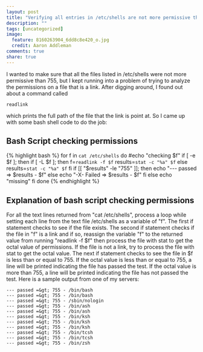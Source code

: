 ```yaml
---
layout: post
title: "Verifying all entries in /etc/shells are not more permissive than 755"
description: ""
tags: [uncategorized]
image:
  feature: 8160263904_6dd8c8e420_o.jpg
  credit: Aaron Addleman
comments: true
share: true
---
```



I wanted to make sure that all the files listed in /etc/shells were not more permissive than 755, but I kept running into a problem of trying to analyze the permissions on a file that is a link. After digging around, I found out about a command called

    readlink

which prints the full path of the file that the link is point at. So I came up with some bash shell code to do the job:

## Bash Script checking permissions

{% highlight bash %}
    for f in `cat /etc/shells`
    do
      #echo "checking $f"
      if [ -e $f ]; then
        if [ -L $f ]; then
          f=`readlink -f $f`
          results=`stat -c "%a" $f`
        else
          results=`stat -c "%a" $f`
        fi
        if [[ "$results" -le "755"  ]]; then
          echo "--- passed =&gt; $results - $f"
        else
          echo "-X- Failed =&gt; $results - $f"
        fi
      else
        echo "missing"
      fi
    done
{% endhighlight %}

## Explanation of bash script checking permissions

For all the text lines returned from "cat /etc/shells", process a loop while setting each line from the text file /etc/shells as a variable of "f". The first if statement checks to see if the file exists. The second if statement checks if the file in "f" is a link and if so,&nbsp;reassign&nbsp;the variable "f" to&nbsp;the returned value from running "readlink -f $f" then process the file with stat to get the octal value of permissions. If the file is not a link, try to process the file with stat to get the octal value. The next if statement checks to see the file in $f is less than or equal to 755. If the octal value is less than or equal to 755, a line will be&nbsp;printed indicating the file has passed the test. If the octal value is more than 755, a line will be&nbsp;printed indicating the file has not passed the test.
Here is a sample output from one of my servers:

    --- passed =&gt; 755 - /bin/bash
    --- passed =&gt; 755 - /bin/bash
    --- passed =&gt; 755 - /sbin/nologin
    --- passed =&gt; 755 - /bin/ash
    --- passed =&gt; 755 - /bin/ash
    --- passed =&gt; 755 - /bin/ksh
    --- passed =&gt; 755 - /bin/ksh
    --- passed =&gt; 755 - /bin/ksh
    --- passed =&gt; 755 - /bin/tcsh
    --- passed =&gt; 755 - /bin/tcsh
    --- passed =&gt; 755 - /bin/zsh
